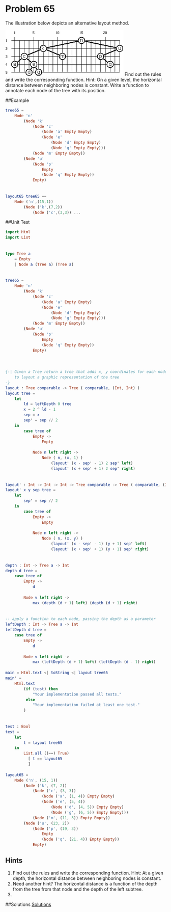 # Problem 65

The illustration below depicts an alternative layout method. 


![](../i/p65.gif)
Find out the rules and write the corresponding function. Hint: On a given level, the horizontal distance between neighboring nodes is constant. Write a function to annotate each node of the tree with its position. 

##Example
```elm 
tree65 = 
    Node 'n'
        (Node 'k'
            (Node 'c'
                (Node 'a' Empty Empty)
                (Node 'e'
                    (Node 'd' Empty Empty)
                    (Node 'g' Empty Empty)))
            (Node 'm' Empty Empty))
        (Node 'u'
            (Node 'p' 
                Empty 
                (Node 'q' Empty Empty)) 
            Empty)
                

layout65 tree65 ==
    Node ('n',(15,1)) 
        (Node ('k',(7,2)) 
            (Node ('c',(3,3)) ...

```

##Unit Test
```elm
import Html
import List


type Tree a
    = Empty
    | Node a (Tree a) (Tree a)


tree65 = 
    Node 'n'
        (Node 'k'
            (Node 'c'
                (Node 'a' Empty Empty)
                (Node 'e'
                    (Node 'd' Empty Empty)
                    (Node 'g' Empty Empty)))
            (Node 'm' Empty Empty))
        (Node 'u'
            (Node 'p' 
                Empty 
                (Node 'q' Empty Empty)) 
            Empty)



{-| Given a Tree return a tree that adds x, y coordinates for each node
    to layout a graphic representation of the tree
-}
layout : Tree comparable -> Tree ( comparable, (Int, Int) )
layout tree =
    let
        ld = leftDepth 0 tree
        x = 2 ^ ld - 1
        sep = x
        sep' = sep // 2
    in
        case tree of
            Empty ->
                Empty

            Node n left right ->
                Node ( n, (x, 1) )
                    (layout' (x - sep' - 1) 2 sep' left)
                    (layout' (x + sep' + 1) 2 sep' right)


layout' : Int -> Int -> Int -> Tree comparable -> Tree ( comparable, (Int, Int) )
layout' x y sep tree =
    let
        sep' = sep // 2
    in
        case tree of
            Empty ->
                Empty

            Node n left right ->
                Node ( n, (x, y) )
                    (layout' (x - sep' - 1) (y + 1) sep' left)
                    (layout' (x + sep' + 1) (y + 1) sep' right)


depth : Int -> Tree a -> Int
depth d tree =   
    case tree of 
        Empty -> 
            d

        Node v left right ->
            max (depth (d + 1) left) (depth (d + 1) right)


-- apply a function to each node, passing the depth as a parameter
leftDepth : Int -> Tree a -> Int
leftDepth d tree =   
    case tree of 
        Empty -> 
            d

        Node v left right ->
            max (leftDepth (d + 1) left) (leftDepth (d - 1) right)

main = Html.text <| toString <| layout tree65
main' =
    Html.text
        (if (test) then
            "Your implementation passed all tests."
         else
            "Your implementation failed at least one test."
        )


test : Bool
test =
    let 
        t = layout tree65 
    in 
        List.all ((==) True)
          [ t == layout65
          ]

layout65 = 
    Node ('n', (15, 1))
        (Node ('k', (7, 2))
            (Node ('c', (3, 3))
                (Node ('a', (1, 4)) Empty Empty)
                (Node ('e', (5, 4))
                    (Node ('d', (4, 5)) Empty Empty)
                    (Node ('g', (6, 5)) Empty Empty)))
            (Node ('m', (11, 3)) Empty Empty))
        (Node ('u', (23, 2))
            (Node ('p', (19, 3)) 
                Empty 
                (Node ('q', (21, 4)) Empty Empty)) 
            Empty)

```
## Hints
1. Find out the rules and write the corresponding function. Hint: At a given depth, the horizontal distance between neighboring nodes is constant. 
2. Need another hint? The horizontal distance is a function of the depth from the tree from that node and the depth of the left subtree. 
3. 


##Solutions
[Solutions](../s/s65.md)




